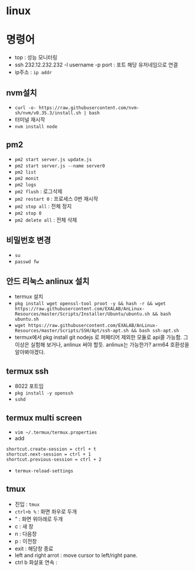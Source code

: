 # linux

# 명령어

- top : 성능 모니터링
- ssh 232.12.232.232 -l username -p port : 포트 해당 유저네임으로 연결
- ip주소 : `ip addr`

## nvm설치

- `curl -o- https://raw.githubusercontent.com/nvm-sh/nvm/v0.35.3/install.sh | bash`
- 터미널 재시작
- `nvm install node`

## pm2

- `pm2 start server.js update.js`
- `pm2 start server.js --name server0`
- `pm2 list`
- `pm2 monit`
- `pm2 logs`
- `pm2 flush` : 로그삭제
- `pm2 restart 0` : 프로세스 0번 재시작
- `pm2 stop all` : 전체 정지
- `pm2 stop 0`
- `pm2 delete all` : 전체 삭제

## 비밀번호 변경

- `su`
- `passwd fw`

## 안드 리눅스 anlinux 설치

- termux 설치
- `pkg install wget openssl-tool proot -y && hash -r && wget https://raw.githubusercontent.com/EXALAB/AnLinux-Resources/master/Scripts/Installer/Ubuntu/ubuntu.sh && bash ubuntu.sh`
- `wget https://raw.githubusercontent.com/EXALAB/AnLinux-Resources/master/Scripts/SSH/Apt/ssh-apt.sh && bash ssh-apt.sh`
- termux에서 pkg install git nodejs 로 퍼페티어 제외한 모듈로 api콜 가능함. 그 이상은 실험해 보거나, anlinux 써야 할듯. anlinux는 가능한가? arm64 호환성을 알아봐야겠다.

## termux ssh

- 8022 포트임
- `pkg install -y openssh`
- `sshd`

## termux multi screen

- `vim ~/.termux/termux.properties`
- add
```
shortcut.create-session = ctrl + t
shortcut.next-session = ctrl + 1
shortcut.previous-session = ctrl + 2
```
- `termux-reload-settings`

## tmux

- 진입 : `tmux`
- `ctrl+b %` : 화면 좌우로 두개
- " : 화면 위아래로 두개
- c : 새 창
- n : 다음창
- p : 이전창
- exit : 해당창 종료
- left and right arrot : move cursor to left/right pane.
- ctrl b 화살표 연속 : 
